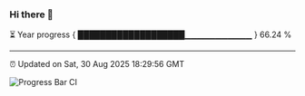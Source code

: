 ### Hi there 👋

⏳ Year progress { ███████████████████▁▁▁▁▁▁▁▁▁▁▁ } 66.24 %

---

⏰ Updated on Sat, 30 Aug 2025 18:29:56 GMT

![Progress Bar CI](https://github.com/ZhaoGui/ZhaoGui/workflows/Progress%20Bar%20CI/badge.svg)
